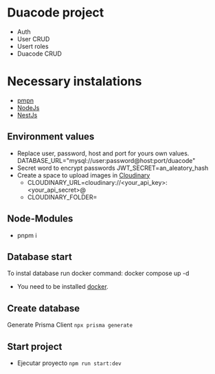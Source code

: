 # Duacode project

* Auth
* User CRUD
* Usert roles
* Duacode CRUD

# Necessary instalations

* [pmpn](https://pnpm.io/es/installation)
* [NodeJs](https://nodejs.org/en/download)
* [NestJs](https://docs.nestjs.com/first-steps)

## Environment values

* Replace user, password, host and port for yours own values.
  DATABASE_URL="mysql://user:password@host:port/duacode"
* Secret word to encrypt passwords
  JWT_SECRET=an_aleatory_hash
* Create a space to upload images in [Cloudinary](https://cloudinary.com/)
  * CLOUDINARY_URL=cloudinary://<your_api_key>:<your_api_secret>@
  * CLOUDINARY_FOLDER=

## Node-Modules

* pnpm i

## Database start

To instal database run docker command: docker compose up -d

* You need to be installed [docker](https://docs.docker.com/engine/install/).

## Create database

Generate Prisma Client `npx prisma generate`

## Start project

* Ejecutar proyecto `npm run start:dev`
